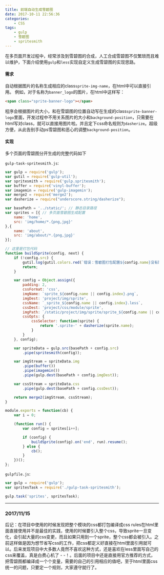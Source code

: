 ```yaml
---
title: 前端自动生成雪碧图
date: 2017-10-11 22:56:36
categories:
    - CSS
tags:
    - gulp
    - 雪碧图
    - spritesmith
---
```


在多页面开发过程中，经常涉及到雪碧图的合成，人工合成雪碧图不仅繁琐而且难以维护，下面介绍使用`gulp`和`less`实现自定义生成雪碧图的实现思路。

#### 需求
自动根据图片的名称生成相应的class`sprite-img-name`，在html中可以直接引用。
例如，对于名称为`banner_logo`的图片，在html中这样写：

```HTML
<span class="sprite-banner-logo"></span>
```
程序会根据图片的大小，和在雪碧图的位置自动写在生成的class`sprite-banner-logo`里面，开发过程中不用关系图片的大小和`background-position`，只需要在html写对class，就可以直接用图片啦。并且定下css命名规则为`dasherize`。超级方便，从此告别手动ps雪碧图和恶心的调整`background-position`。

#### 实现
多个页面的雪碧图分开生成的完整代码如下

`gulp-task-spritesmith.js`:
```js
var gulp = require('gulp');
var gutil = require('gulp-util');
var spritesmith = require('gulp.spritesmith');
var buffer = require('vinyl-buffer');
var imagemin = require('gulp-imagemin');
var merge2 = require('merge2');
var dasherize = require("underscore.string/dasherize");

var basePath = '../static/'; // 静态目录路径
var sprites = [{ // 多页面雪碧图生成配置
    name: 'home',
    src: 'img/home/*.{png,jpg}'
},{
    name: 'about',
    src: 'img/about/*.{png,jpg}'
}];

// 这里是打包代码
function buildSprite(config, next) {
    if (!config.src) {
        gutil.log(gutil.colors.red(`错误：雪碧图打包配置${config.name}没有配置src`));
        return;
    }

    var config = Object.assign({
        padding: 2,
        cssFormat: 'css',
        imgName: `sprite_${config.name || config.index}.png`,
        imgDest: 'project/img/sprite',
        cssName: `_sprite_${config.name || config.index}.less`,
        cssDest: 'project/css/module/sprite',
        imgPath: `/static/project/img/sprite/sprite_${config.name || config.index}.png`,
        cssOpts: {
            cssSelector: function(sprite) {
                return '.sprite-' + dasherize(sprite.name);
            }
        }
    }, config);

    var spriteData = gulp.src(basePath + config.src)
        .pipe(spritesmith(config));

    var imgStream = spriteData.img
        .pipe(buffer())
        .pipe(imagemin())
        .pipe(gulp.dest(basePath + config.imgDest));

    var cssStream = spriteData.css
        .pipe(gulp.dest(basePath + config.cssDest));

    return merge2(imgStream, cssStream);
}

module.exports = function(cb) {
    var i = 0;

    (function run() {
        var config = sprites[i++];

        if (config) {
            buildSprite(config).on('end', run).resume();
        } else {
            cb();
        }
    })();
};
```

`gulpfile.js`:
```js
var gulp = require('gulp');
var spritesTask = require('./gulp-task-spritesmith');

gulp.task('sprites', spritesTask);
```

---------------------------
### 2017/11/15
后记：在项目中使用的时候发现把整个模块的css都打包编译成css rules在html里面直接使用并不是最佳的实践，使用的时候要引入整个css，导致sprite一旦变化，会引起大量的css变更，而且如果只用到一个sprite，整个css都会被引入。之前这样做是因为想节省写css的工作，把css都定义好直接在html里面引用就可以。后来发现项目中大多数人竟然不喜欢这种方式，还是喜欢在less里面写自己的css来覆盖，真是白费心机了 - -！。后面的项目中还是直接用官方推荐的方式，把雪碧图都编译成一个个变量，需要的自己的引用相应的值吧，至于html里面css统一的问题，只要定一个规则，大家遵守就行了。

